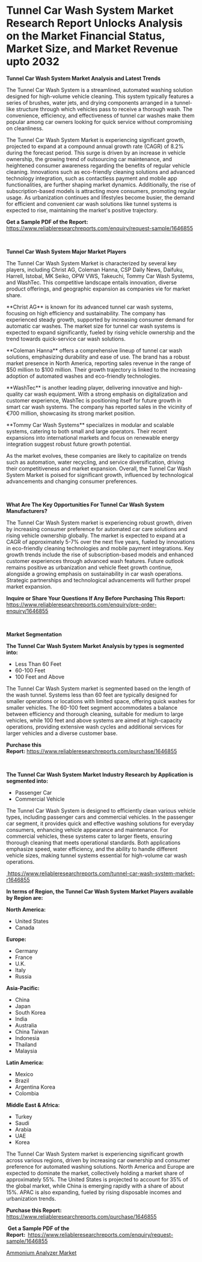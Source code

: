 <p><h1>Tunnel Car Wash System Market Research Report Unlocks Analysis on the Market Financial Status, Market Size, and Market Revenue upto 2032</h1></p><p><strong>Tunnel Car Wash System Market Analysis and Latest Trends</strong></p>
<p><p>The Tunnel Car Wash System is a streamlined, automated washing solution designed for high-volume vehicle cleaning. This system typically features a series of brushes, water jets, and drying components arranged in a tunnel-like structure through which vehicles pass to receive a thorough wash. The convenience, efficiency, and effectiveness of tunnel car washes make them popular among car owners looking for quick service without compromising on cleanliness.</p><p>The Tunnel Car Wash System Market is experiencing significant growth, projected to expand at a compound annual growth rate (CAGR) of 8.2% during the forecast period. This surge is driven by an increase in vehicle ownership, the growing trend of outsourcing car maintenance, and heightened consumer awareness regarding the benefits of regular vehicle cleaning. Innovations such as eco-friendly cleaning solutions and advanced technology integration, such as contactless payment and mobile app functionalities, are further shaping market dynamics. Additionally, the rise of subscription-based models is attracting more consumers, promoting regular usage. As urbanization continues and lifestyles become busier, the demand for efficient and convenient car wash solutions like tunnel systems is expected to rise, maintaining the market's positive trajectory.</p></p>
<p><strong>Get a Sample PDF of the Report:&nbsp;</strong> <a href="https://www.reliableresearchreports.com/enquiry/request-sample/1646855?utm_campaign=2652&utm_medium=2&utm_source=Github&utm_content=ia&utm_term=11042025&utm_id=tunnel-car-wash-system">https://www.reliableresearchreports.com/enquiry/request-sample/1646855</a></p>
<p>&nbsp;</p>
<p><strong>Tunnel Car Wash System Major Market Players</strong></p>
<p><p>The Tunnel Car Wash System Market is characterized by several key players, including Christ AG, Coleman Hanna, CSP Daily News, Daifuku, Harrell, Istobal, MK Seiko, OPW VWS, Takeuchi, Tommy Car Wash Systems, and WashTec. This competitive landscape entails innovation, diverse product offerings, and geographic expansion as companies vie for market share.</p><p>**Christ AG** is known for its advanced tunnel car wash systems, focusing on high efficiency and sustainability. The company has experienced steady growth, supported by increasing consumer demand for automatic car washes. The market size for tunnel car wash systems is expected to expand significantly, fueled by rising vehicle ownership and the trend towards quick-service car wash solutions.</p><p>**Coleman Hanna** offers a comprehensive lineup of tunnel car wash solutions, emphasizing durability and ease of use. The brand has a robust market presence in North America, reporting sales revenue in the range of $50 million to $100 million. Their growth trajectory is linked to the increasing adoption of automated washes and eco-friendly technologies.</p><p>**WashTec** is another leading player, delivering innovative and high-quality car wash equipment. With a strong emphasis on digitalization and customer experience, WashTec is positioning itself for future growth in smart car wash systems. The company has reported sales in the vicinity of €700 million, showcasing its strong market position.</p><p>**Tommy Car Wash Systems** specializes in modular and scalable systems, catering to both small and large operators. Their recent expansions into international markets and focus on renewable energy integration suggest robust future growth potential.</p><p>As the market evolves, these companies are likely to capitalize on trends such as automation, water recycling, and service diversification, driving their competitiveness and market expansion. Overall, the Tunnel Car Wash System Market is poised for significant growth, influenced by technological advancements and changing consumer preferences.</p></p>
<p>&nbsp;</p>
<p><strong>What Are The Key Opportunities For Tunnel Car Wash System Manufacturers?</strong></p>
<p><p>The Tunnel Car Wash System market is experiencing robust growth, driven by increasing consumer preference for automated car care solutions and rising vehicle ownership globally. The market is expected to expand at a CAGR of approximately 5-7% over the next five years, fueled by innovations in eco-friendly cleaning technologies and mobile payment integrations. Key growth trends include the rise of subscription-based models and enhanced customer experiences through advanced wash features. Future outlook remains positive as urbanization and vehicle fleet growth continue, alongside a growing emphasis on sustainability in car wash operations. Strategic partnerships and technological advancements will further propel market expansion.</p></p>
<p><strong>Inquire or Share Your Questions If Any Before Purchasing This Report:</strong> <a href="https://www.reliableresearchreports.com/enquiry/pre-order-enquiry/1646855?utm_campaign=2652&utm_medium=2&utm_source=Github&utm_content=ia&utm_term=11042025&utm_id=tunnel-car-wash-system">https://www.reliableresearchreports.com/enquiry/pre-order-enquiry/1646855</a></p>
<p>&nbsp;</p>
<p><strong>Market Segmentation</strong></p>
<p><strong>The Tunnel Car Wash System Market Analysis by types is segmented into:</strong></p>
<p><ul><li>Less Than 60 Feet</li><li>60-100 Feet</li><li>100 Feet and Above</li></ul></p>
<p><p>The Tunnel Car Wash System market is segmented based on the length of the wash tunnel. Systems less than 60 feet are typically designed for smaller operations or locations with limited space, offering quick washes for smaller vehicles. The 60-100 feet segment accommodates a balance between efficiency and thorough cleaning, suitable for medium to large vehicles, while 100 feet and above systems are aimed at high-capacity operations, providing extensive wash cycles and additional services for larger vehicles and a diverse customer base.</p></p>
<p><strong>Purchase this Report:&nbsp;</strong><a href="https://www.reliableresearchreports.com/purchase/1646855?utm_campaign=2652&utm_medium=2&utm_source=Github&utm_content=ia&utm_term=11042025&utm_id=tunnel-car-wash-system">https://www.reliableresearchreports.com/purchase/1646855</a></p>
<p>&nbsp;</p>
<p><strong>The Tunnel Car Wash System Market Industry Research by Application is segmented into:</strong></p>
<p><ul><li>Passenger Car</li><li>Commercial Vehicle</li></ul></p>
<p><p>The Tunnel Car Wash System is designed to efficiently clean various vehicle types, including passenger cars and commercial vehicles. In the passenger car segment, it provides quick and effective washing solutions for everyday consumers, enhancing vehicle appearance and maintenance. For commercial vehicles, these systems cater to larger fleets, ensuring thorough cleaning that meets operational standards. Both applications emphasize speed, water efficiency, and the ability to handle different vehicle sizes, making tunnel systems essential for high-volume car wash operations.</p></p>
<p><a href="https://www.reliableresearchreports.com/tunnel-car-wash-system-market-r1646855?utm_campaign=2652&utm_medium=2&utm_source=Github&utm_content=ia&utm_term=11042025&utm_id=tunnel-car-wash-system">&nbsp;https://www.reliableresearchreports.com/tunnel-car-wash-system-market-r1646855</a></p>
<p><strong>In terms of Region, the Tunnel Car Wash System Market Players available by Region are:</strong></p>
<p>
    <p> <strong> North America: </strong>
        <ul>
            <li>United States</li>
            <li>Canada</li>
        </ul>
        </p> 
    <p> <strong> Europe: </strong>
        <ul>
            <li>Germany</li>
            <li>France</li>
            <li>U.K.</li>
            <li>Italy</li>
            <li>Russia</li>
        </ul>
        </p> 
    <p> <strong> Asia-Pacific: </strong>
        <ul>
            <li>China</li>
            <li>Japan</li>
            <li>South Korea</li>
            <li>India</li>
            <li>Australia</li>
            <li>China Taiwan</li>
            <li>Indonesia</li>
            <li>Thailand</li>
            <li>Malaysia</li>
        </ul>
        </p> 
    <p> <strong> Latin America: </strong>
        <ul>
            <li>Mexico</li>
            <li>Brazil</li>
            <li>Argentina Korea</li>
            <li>Colombia</li>
        </ul>
        </p> 
    <p> <strong> Middle East & Africa: </strong>
        <ul>
            <li>Turkey</li>
            <li>Saudi</li>
            <li>Arabia</li>
            <li>UAE</li>
            <li>Korea</li>
        </ul>
    </p>
    </p>
<p><p>The Tunnel Car Wash System market is experiencing significant growth across various regions, driven by increasing car ownership and consumer preference for automated washing solutions. North America and Europe are expected to dominate the market, collectively holding a market share of approximately 55%. The United States is projected to account for 35% of the global market, while China is emerging rapidly with a share of about 15%. APAC is also expanding, fueled by rising disposable incomes and urbanization trends.</p></p>
<p><strong>Purchase this Report: </strong><a href="https://www.reliableresearchreports.com/purchase/1646855?utm_campaign=2652&utm_medium=2&utm_source=Github&utm_content=ia&utm_term=11042025&utm_id=tunnel-car-wash-system">https://www.reliableresearchreports.com/purchase/1646855</a></p>
<p>&nbsp;<strong>Get a Sample PDF of the Report:&nbsp;&nbsp;</strong><a href="https://www.reliableresearchreports.com/enquiry/request-sample/1646855?utm_campaign=2652&utm_medium=2&utm_source=Github&utm_content=ia&utm_term=11042025&utm_id=tunnel-car-wash-system">https://www.reliableresearchreports.com/enquiry/request-sample/1646855</a></p>
<p><strong></strong></p>
<p><p><a href="https://github.com/botocniveda/Market-Research-Report-List-1/blob/main/ammonium-analyzer-market.md?utm_campaign=2652&utm_medium=2&utm_source=Github&utm_content=ia&utm_term=11042025&utm_id=tunnel-car-wash-system">Ammonium Analyzer Market</a></p></p>